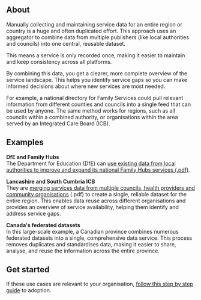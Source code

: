 ## About 

Manually collecting and maintaining service data for an entire region or country is a huge and often duplicated effort. This approach uses an aggregator to combine data from multiple publishers (like local authorities and councils) into one central, reusable dataset. 

This means a service is only recorded once, making it easier to maintain and keep consistency across all platforms.

By combining this data, you get a clearer, more complete overview of the service landscape. This helps you identify service gaps so you can make informed decisions about where new services are most needed.

For example, a national directory for Family Services could pull relevant information from different counties and councils into a single feed that can be used by anyone. The same method works for regions, such as all councils within a combined authority, or organisations within the area served by an Integrated Care Board (ICB).

## Examples

**DfE and Family Hubs**   
The Department for Education (DfE) can [use existing data from local authorities to improve and expand its national Family Hubs services (.pdf)](/steering/ORUK%20Steering%20Group%2002%20-%20Annex%20A%20-%20DfE%20Family%20Hubs%20presentation.pdf). 

**Lancashire and South Cumbria ICB**  
They are [merging services data from multiple councils, health providers and community organisations](/steering/ORUK%20Steering%20Group%2002%20-%20Annex%20B%20-%20Lancs%20and%20South%20Cumbria%20health%20and%20care%20%20presentation.pdf) (.pdf) to create a single, reliable dataset for the entire region. This enables data reuse across different organisations and provides an overview of service availability, helping them identify and address service gaps.

**Canada's federated datasets**  
In this large-scale example, a Canadian province combines numerous federated datasets into a single, comprehensive data service. This process removes duplicates and standardises data, making it easier to share, analyse, and reuse the information across the entire province.

## Get started

If these use cases are relevant to your organisation, [follow this step by step guide](/adopt/use-cases/how-to-adopt-the-oruk-standard) to adoption.
